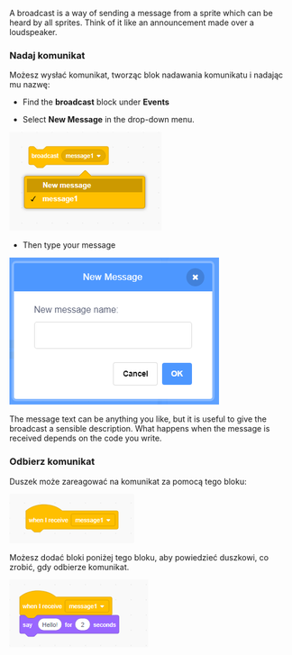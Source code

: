 A broadcast is a way of sending a message from a sprite which can be heard by all sprites. Think of it like an announcement made over a loudspeaker.

### Nadaj komunikat

Możesz wysłać komunikat, tworząc blok nadawania komunikatu i nadając mu nazwę:

+ Find the **broadcast** block under **Events**

+ Select **New Message** in the drop-down menu.

![broadcast block dropdown](images/broadcast-block.png)

+ Then type your message

![Utwórz komunikat](images/new-broadcast.png)

The message text can be anything you like, but it is useful to give the broadcast a sensible description. What happens when the message is received depends on the code you write.

### Odbierz komunikat

Duszek może zareagować na komunikat za pomocą tego bloku:

![Odbierz komunikat](images/receive-a-broadcast.png)

Możesz dodać bloki poniżej tego bloku, aby powiedzieć duszkowi, co zrobić, gdy odbierze komunikat.

![Przykład odebrania komunikatu](images/receive-example.png)